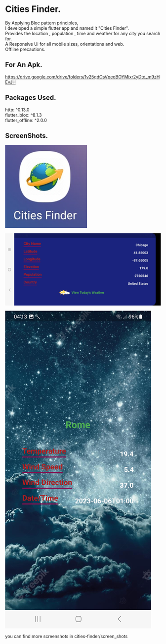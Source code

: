 # Cities Finder.  

By Applying Bloc pattern principles,   
I developed a simple flutter app and named it "Cities Finder".   
Provides the location , population , time and weather for any city you search for.   
A Responsive Ui for all mobile sizes, orientations and web.    
Offline precautions.
## For An Apk.  

https://drive.google.com/drive/folders/1v25qdOsVpeoBOYMixr2yDtd_m9zHEvJH

## Packages Used.   
  http: ^0.13.0    
  flutter_bloc: ^8.1.3    
  flutter_offline: ^2.0.0
  
## ScreenShots.   
![alt text](https://github.com/mo7amedaliEbaid/cities-finder/blob/master/screen_shots/launcher_icon.jpg?raw=true)
  
  
  ![alt text](https://github.com/mo7amedaliEbaid/cities-finder/blob/master/screen_shots/location_wideview.jpg?raw=true)
  
  
  
  ![alt text](https://github.com/mo7amedaliEbaid/cities-finder/blob/master/screen_shots/nightweather_normalview.jpg?raw=true)
  
  
  you can find more screenshots in cities-finder/screen_shots
